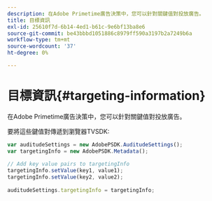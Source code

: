 ```yaml
---
description: 在Adobe Primetime廣告決策中，您可以針對關鍵值對投放廣告。
title: 目標資訊
exl-id: 25610f7d-6b14-4ed1-b61c-9e6bf13ba8e6
source-git-commit: be43bbbd1051886c8979ff590a3197b2a7249b6a
workflow-type: tm+mt
source-wordcount: '37'
ht-degree: 0%

---
```


# 目標資訊{#targeting-information}

在Adobe Primetime廣告決策中，您可以針對關鍵值對投放廣告。

要將這些鍵值對傳遞到瀏覽器TVSDK:

```js
var auditudeSettings = new AdobePSDK.AuditudeSettings(); 
var targetingInfo = new AdobePSDK.Metadata(); 
 
// Add key value pairs to targetingInfo 
targetingInfo.setValue(key1, value1); 
targetingInfo.setValue(key2, value2); 
 
auditudeSettings.targetingInfo = targetingInfo;
```
